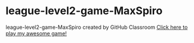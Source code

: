 # league-level2-game-MaxSpiro
league-level2-game-MaxSpiro created by GitHub Classroom
<a href="https://github.com/League-level2-student/league-level2-game-MaxSpiro/blob/master/CactusJump.jar?raw=true">Click here to play my awesome game!</a>
